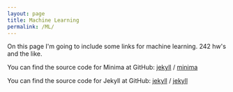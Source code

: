 ```yaml
---
layout: page
title: Machine Learning
permalink: /ML/
---
```


On this page I'm going to include some links for machine learning. 242 hw's and the like. 


You can find the source code for Minima at GitHub:
[jekyll][jekyll-organization] /
[minima](https://github.com/jekyll/minima)

You can find the source code for Jekyll at GitHub:
[jekyll][jekyll-organization] /
[jekyll](https://github.com/jekyll/jekyll)


[jekyll-organization]: https://github.com/jekyll
